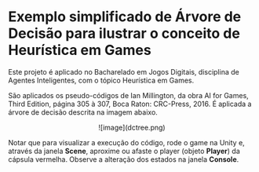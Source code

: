 # Exemplo simplificado de Árvore de Decisão para ilustrar o conceito de Heurística em Games
Este projeto é aplicado no Bacharelado em Jogos Digitais, disciplina de Agentes Inteligentes, com o tópico Heurística em Games.

São aplicados os pseudo-códigos de Ian Millington, da obra AI for Games, Third Edition, página 305 à 307, Boca Raton: CRC-Press, 2016.
É aplicada a árvore de decisão descrita na imagem abaixo.

<div align=center>![image](dctree.png)</div>

Notar que para visualizar a execução do código, rode o game na Unity e, através da janela **Scene**, aproxime ou afaste o player (objeto **Player**) da cápsula vermelha.
Observe a alteração dos estados na janela **Console**.
